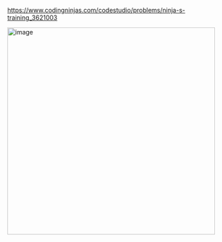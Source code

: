 https://www.codingninjas.com/codestudio/problems/ninja-s-training_3621003

<img width="471" alt="image" src="https://user-images.githubusercontent.com/92165807/210117610-90c8969f-1590-48c2-9431-2e6963c72b81.png">
